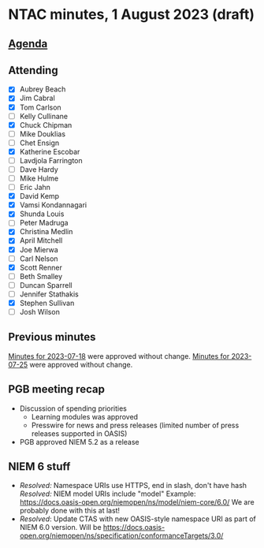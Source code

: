 # NTAC minutes, 1 August 2023 (draft)

## [Agenda](2023-08-01-agenda.md)

## Attending

- [x] Aubrey Beach
- [x] Jim Cabral
- [x] Tom Carlson
- [ ] Kelly Cullinane
- [x] Chuck Chipman
- [ ] Mike Douklias
- [ ] Chet Ensign
- [x] Katherine Escobar
- [ ] Lavdjola Farrington
- [ ] Dave Hardy
- [ ] Mike Hulme
- [ ] Eric Jahn
- [x] David Kemp
- [x] Vamsi Kondannagari
- [x] Shunda Louis
- [ ] Peter Madruga
- [x] Christina Medlin
- [x] April Mitchell
- [x] Joe Mierwa
- [ ] Carl Nelson
- [x] Scott Renner
- [ ] Beth Smalley
- [ ] Duncan Sparrell
- [ ] Jennifer Stathakis
- [x] Stephen Sullivan
- [ ] Josh Wilson

## Previous minutes

[Minutes for 2023-07-18](2023-07-18-minutes.md) were approved without change.
[Minutes for 2023-07-25](2023-07-25-minutes.md) were approved without change.

## PGB meeting recap

- Discussion of spending priorities
  - Learning modules was approved
  - Presswire for news and press releases (limited number of press releases supported in OASIS)
- PGB approved NIEM 5.2 as a release

## NIEM 6 stuff

* *Resolved:*  Namespace URIs use HTTPS, end in slash, don't have hash
  *Resolved:*  NIEM model URIs include "model"
  Example: https://docs.oasis-open.org/niemopen/ns/model/niem-core/6.0/
  We are probably done with this at last!
* *Resolved*: Update CTAS with new OASIS-style namespace URI as part of NIEM 6.0 version.
  Will be https://docs.oasis-open.org/niemopen/ns/specification/conformanceTargets/3.0/
